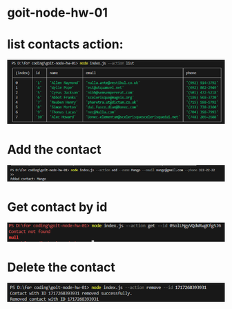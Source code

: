 # goit-node-hw-01

# list contacts action:

![alt text](1.png)

# Add the contact

![alt text](2.png)

# Get contact by id

![alt text](3.png)

# Delete the contact

![alt text](4.png)